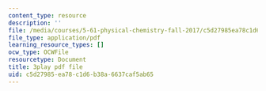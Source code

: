 ```yaml
---
content_type: resource
description: ''
file: /media/courses/5-61-physical-chemistry-fall-2017/c5d27985ea78c1d6b38a6637caf5ab65_8kM9quINTHI.pdf
file_type: application/pdf
learning_resource_types: []
ocw_type: OCWFile
resourcetype: Document
title: 3play pdf file
uid: c5d27985-ea78-c1d6-b38a-6637caf5ab65
---
```


